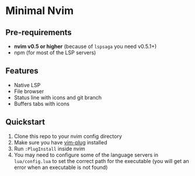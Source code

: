 # Minimal Nvim

## Pre-requirements
- **nvim v0.5 or higher** (because of `lspsaga` you need v0.5.1+)
- npm (for most of the LSP servers)

## Features
- Native LSP
- File browser
- Status line with icons and git branch
- Buffers tabs with icons

## Quickstart
1) Clone this repo to your nvim config directory
2) Make sure you have [vim-plug](https://github.com/junegunn/vim-plug) installed
3) Run `:PlugInstall` inside nvim
4) You may need to configure some of the language servers in `lua/config.lua`
to set the correct path for the executable (you will get an error when an
executable is not found)
